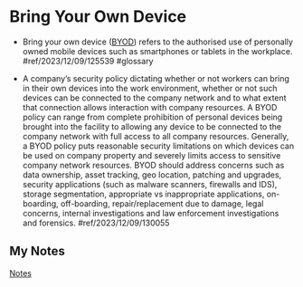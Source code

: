 # Bring Your Own Device
- Bring your own device ([BYOD](byod.md)) refers to the authorised use of personally owned mobile devices such as smartphones or tablets in the workplace. #ref/2023/12/09/125539 #glossary

- A company’s security policy dictating whether or not workers can bring in their own devices into the work environment, whether or not such devices can be connected to the company network and to what extent that connection allows interaction with company resources. A BYOD policy can range from complete prohibition of personal devices being brought into the facility to allowing any device to be connected to the company network with full access to all company resources. Generally, a BYOD policy puts reasonable security limitations on which devices can be used on company property and severely limits access to sensitive company network resources. BYOD should address concerns such as data ownership, asset tracking, geo location, patching and upgrades, security applications (such as malware scanners, firewalls and IDS), storage segmentation, appropriate vs inappropriate applications, on-boarding, off-boarding, repair/replacement due to damage, legal concerns, internal investigations and law enforcement investigations and forensics. #ref/2023/12/09/130055
## My Notes
[Notes](mynotes/bring-your-own-device-notes.md)
